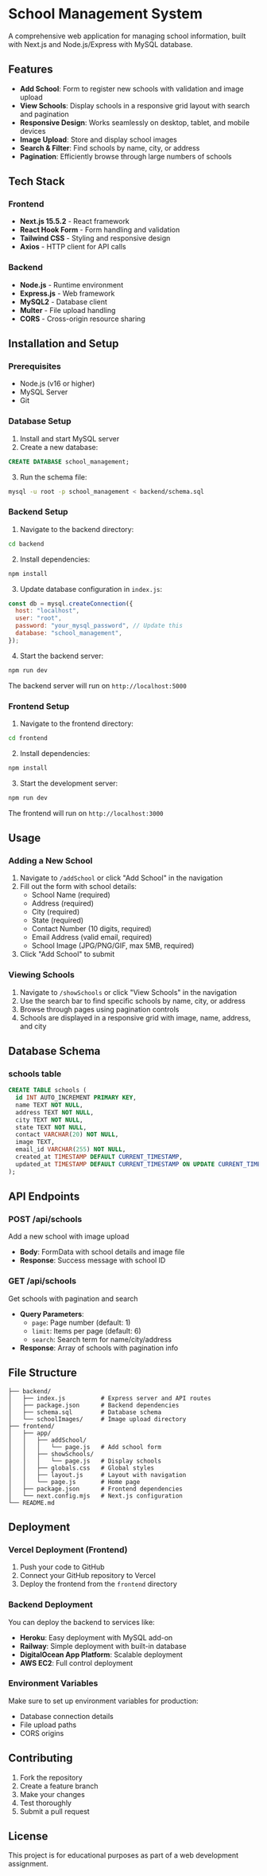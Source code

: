 # School Management System

A comprehensive web application for managing school information, built with Next.js and Node.js/Express with MySQL database.

## Features

- **Add School**: Form to register new schools with validation and image upload
- **View Schools**: Display schools in a responsive grid layout with search and pagination
- **Responsive Design**: Works seamlessly on desktop, tablet, and mobile devices
- **Image Upload**: Store and display school images
- **Search & Filter**: Find schools by name, city, or address
- **Pagination**: Efficiently browse through large numbers of schools

## Tech Stack

### Frontend

- **Next.js 15.5.2** - React framework
- **React Hook Form** - Form handling and validation
- **Tailwind CSS** - Styling and responsive design
- **Axios** - HTTP client for API calls

### Backend

- **Node.js** - Runtime environment
- **Express.js** - Web framework
- **MySQL2** - Database client
- **Multer** - File upload handling
- **CORS** - Cross-origin resource sharing

## Installation and Setup

### Prerequisites

- Node.js (v16 or higher)
- MySQL Server
- Git

### Database Setup

1. Install and start MySQL server
2. Create a new database:

```sql
CREATE DATABASE school_management;
```

3. Run the schema file:

```bash
mysql -u root -p school_management < backend/schema.sql
```

### Backend Setup

1. Navigate to the backend directory:

```bash
cd backend
```

2. Install dependencies:

```bash
npm install
```

3. Update database configuration in `index.js`:

```javascript
const db = mysql.createConnection({
  host: "localhost",
  user: "root",
  password: "your_mysql_password", // Update this
  database: "school_management",
});
```

4. Start the backend server:

```bash
npm run dev
```

The backend server will run on `http://localhost:5000`

### Frontend Setup

1. Navigate to the frontend directory:

```bash
cd frontend
```

2. Install dependencies:

```bash
npm install
```

3. Start the development server:

```bash
npm run dev
```

The frontend will run on `http://localhost:3000`

## Usage

### Adding a New School

1. Navigate to `/addSchool` or click "Add School" in the navigation
2. Fill out the form with school details:
   - School Name (required)
   - Address (required)
   - City (required)
   - State (required)
   - Contact Number (10 digits, required)
   - Email Address (valid email, required)
   - School Image (JPG/PNG/GIF, max 5MB, required)
3. Click "Add School" to submit

### Viewing Schools

1. Navigate to `/showSchools` or click "View Schools" in the navigation
2. Use the search bar to find specific schools by name, city, or address
3. Browse through pages using pagination controls
4. Schools are displayed in a responsive grid with image, name, address, and city

## Database Schema

### schools table

```sql
CREATE TABLE schools (
  id INT AUTO_INCREMENT PRIMARY KEY,
  name TEXT NOT NULL,
  address TEXT NOT NULL,
  city TEXT NOT NULL,
  state TEXT NOT NULL,
  contact VARCHAR(20) NOT NULL,
  image TEXT,
  email_id VARCHAR(255) NOT NULL,
  created_at TIMESTAMP DEFAULT CURRENT_TIMESTAMP,
  updated_at TIMESTAMP DEFAULT CURRENT_TIMESTAMP ON UPDATE CURRENT_TIMESTAMP
);
```

## API Endpoints

### POST /api/schools

Add a new school with image upload

- **Body**: FormData with school details and image file
- **Response**: Success message with school ID

### GET /api/schools

Get schools with pagination and search

- **Query Parameters**:
  - `page`: Page number (default: 1)
  - `limit`: Items per page (default: 6)
  - `search`: Search term for name/city/address
- **Response**: Array of schools with pagination info

## File Structure

```
├── backend/
│   ├── index.js          # Express server and API routes
│   ├── package.json      # Backend dependencies
│   ├── schema.sql        # Database schema
│   └── schoolImages/     # Image upload directory
├── frontend/
│   ├── app/
│   │   ├── addSchool/
│   │   │   └── page.js   # Add school form
│   │   ├── showSchools/
│   │   │   └── page.js   # Display schools
│   │   ├── globals.css   # Global styles
│   │   ├── layout.js     # Layout with navigation
│   │   └── page.js       # Home page
│   ├── package.json      # Frontend dependencies
│   └── next.config.mjs   # Next.js configuration
└── README.md
```

## Deployment

### Vercel Deployment (Frontend)

1. Push your code to GitHub
2. Connect your GitHub repository to Vercel
3. Deploy the frontend from the `frontend` directory

### Backend Deployment

You can deploy the backend to services like:

- **Heroku**: Easy deployment with MySQL add-on
- **Railway**: Simple deployment with built-in database
- **DigitalOcean App Platform**: Scalable deployment
- **AWS EC2**: Full control deployment

### Environment Variables

Make sure to set up environment variables for production:

- Database connection details
- File upload paths
- CORS origins

## Contributing

1. Fork the repository
2. Create a feature branch
3. Make your changes
4. Test thoroughly
5. Submit a pull request

## License

This project is for educational purposes as part of a web development assignment.
